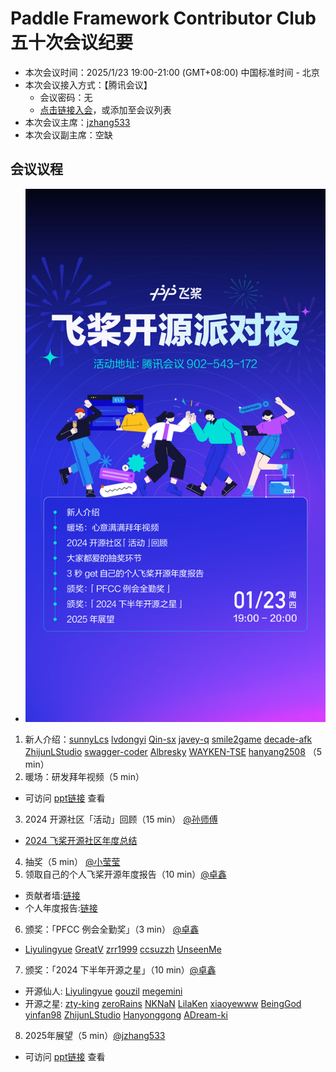 # Paddle Framework Contributor Club 五十次会议纪要

- 本次会议时间：2025/1/23 19:00-21:00 (GMT+08:00) 中国标准时间 - 北京
- 本次会议接入方式：【腾讯会议】
  - 会议密码：无
  - [点击链接入会](https://meeting.tencent.com/dm/JWFArpYLwvoC)，或添加至会议列表
- 本次会议主席：[jzhang533](https://github.com/jzhang533)
- 本次会议副主席：空缺

## 会议议程
- ![PFCC Party](../images/pfccparty.jpg "PFCC Party")
1. 新人介绍：[sunnyLcs](https://github.com/sunnyLcs) [lvdongyi](https://github.com/lvdongyi) [Qin-sx](https://github.com/Qin-sx) [javey-q](https://github.com/javey-q) [smile2game](https://github.com/smile2game) [decade-afk](https://github.com/decade-afk) [ZhijunLStudio](https://github.com/ZhijunLStudio) [swagger-coder](https://github.com/swagger-coder) [Albresky](https://github.com/Albresky) [WAYKEN-TSE](https://github.com/WAYKEN-TSE)  [hanyang2508](https://github.com/hanyang2508) （5 min）
2. 暖场：研发拜年视频（5 min）
- 可访问 [ppt链接](https://www.canva.cn/design/DAGc0yaMnaA/B27mKvZ-jmo7FcXxebvXbQ/edit?utm_content=DAGc0yaMnaA&utm_campaign=designshare&utm_medium=link2&utm_source=sharebutton) 查看
3. 2024 开源社区「活动」回顾（15 min） [@孙师傅](https://github.com/sunzhongkai588)
- [2024 飞桨开源社区年度总结](../pdf/2024飞桨开源社区年度总结.pdf)
4. 抽奖（5 min） [@小莹莹](https://github.com/E-Pudding)
5. 领取自己的个人飞桨开源年度报告（10 min）[@卓鑫](https://github.com/mattheliu)
- 贡献者墙:[链接](https://contributors.pfcc.blog) 
- 个人年度报告:[链接](https://2024-report.pfcc.blog)
6. 颁奖：「PFCC 例会全勤奖」（3 min） [@卓鑫](https://github.com/mattheliu)
- [Liyulingyue](https://github.com/Liyulingyue) [GreatV](https://github.com/GreatV) [zrr1999](https://github.com/zrr1999) [ccsuzzh](https://github.com/ccsuzzh) [UnseenMe](https://github.com/UnseenMe)
7. 颁奖：「2024 下半年开源之星」（10 min）[@卓鑫](https://github.com/mattheliu)
- 开源仙人: [Liyulingyue](https://github.com/Liyulingyue) [gouzil](https://github.com/gouzil) [megemini](https://github.com/megemini)
- 开源之星: [zty-king](https://github.com/zty-king) [zeroRains](https://github.com/zeroRains) [NKNaN](https://github.com/NKNaN) [LilaKen](https://github.com/LilaKen) [xiaoyewww](https://github.com/xiaoyewww) [BeingGod](https://github.com/BeingGod) [yinfan98](https://github.com/yinfan98)  [ZhijunLStudio](https://github.com/ZhijunLStudio)  [Hanyonggong](https://github.com/Hanyonggong) [ADream-ki](https://github.com/ADream-ki)
8. 2025年展望（5 min）[@jzhang533](https://github.com/jzhang533)
- 可访问 [ppt链接](https://www.canva.cn/design/DAGc0yaMnaA/B27mKvZ-jmo7FcXxebvXbQ/edit?utm_content=DAGc0yaMnaA&utm_campaign=designshare&utm_medium=link2&utm_source=sharebutton) 查看